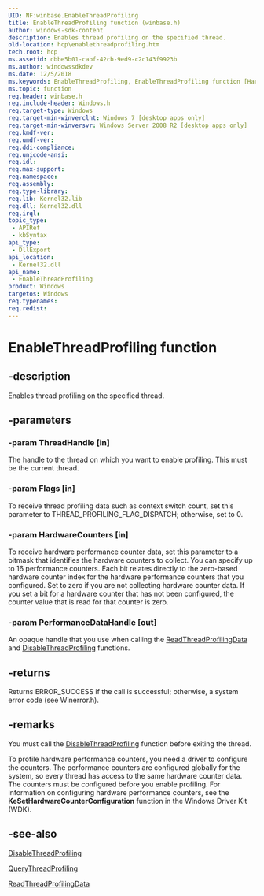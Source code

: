 ```yaml
---
UID: NF:winbase.EnableThreadProfiling
title: EnableThreadProfiling function (winbase.h)
author: windows-sdk-content
description: Enables thread profiling on the specified thread.
old-location: hcp\enablethreadprofiling.htm
tech.root: hcp
ms.assetid: dbbe5b01-cabf-42cb-9ed9-c2c143f9923b
ms.author: windowssdkdev
ms.date: 12/5/2018
ms.keywords: EnableThreadProfiling, EnableThreadProfiling function [Hardware Counter Profiling], hcp.enablethreadprofiling, winbase/EnableThreadProfiling
ms.topic: function
req.header: winbase.h
req.include-header: Windows.h
req.target-type: Windows
req.target-min-winverclnt: Windows 7 [desktop apps only]
req.target-min-winversvr: Windows Server 2008 R2 [desktop apps only]
req.kmdf-ver: 
req.umdf-ver: 
req.ddi-compliance: 
req.unicode-ansi: 
req.idl: 
req.max-support: 
req.namespace: 
req.assembly: 
req.type-library: 
req.lib: Kernel32.lib
req.dll: Kernel32.dll
req.irql: 
topic_type:
 - APIRef
 - kbSyntax
api_type:
 - DllExport
api_location:
 - Kernel32.dll
api_name:
 - EnableThreadProfiling
product: Windows
targetos: Windows
req.typenames: 
req.redist: 
---
```


# EnableThreadProfiling function


## -description


Enables thread profiling on the specified thread.


## -parameters




### -param ThreadHandle [in]

The handle to the thread on which you want to enable profiling. This must be the current thread.


### -param Flags [in]

To receive thread profiling data such as context switch count, set this parameter to THREAD_PROFILING_FLAG_DISPATCH; otherwise, set to 0.


### -param HardwareCounters [in]

To receive hardware performance counter data, set this parameter to a bitmask that identifies the hardware counters to collect. You can specify up to 16 performance counters. Each bit relates directly to the zero-based hardware counter index for the hardware performance counters that you configured. Set to zero if you are not collecting hardware counter data. If you set a bit for a hardware counter that has not been configured, the counter value that is read for that counter is zero.


### -param PerformanceDataHandle [out]

An opaque handle that you use when calling the <a href="https://msdn.microsoft.com/e7335caf-d89b-45b4-831d-9ead4448a6a3">ReadThreadProfilingData</a> and <a href="https://msdn.microsoft.com/650631a6-fd90-46e1-8f2d-84aaaed05bac">DisableThreadProfiling</a> functions.


## -returns



 Returns ERROR_SUCCESS if the call is successful; otherwise, a system error code (see Winerror.h).




## -remarks



You must call the <a href="https://msdn.microsoft.com/650631a6-fd90-46e1-8f2d-84aaaed05bac">DisableThreadProfiling</a> function before exiting the thread.

To profile hardware performance counters, you need a driver to configure the counters. The performance counters are configured globally for the system, so every thread has access to the same hardware counter data. The counters must be configured before you enable profiling. For information on configuring hardware performance counters, see the <b>KeSetHardwareCounterConfiguration</b> function in the Windows Driver Kit (WDK).




## -see-also




<a href="https://msdn.microsoft.com/650631a6-fd90-46e1-8f2d-84aaaed05bac">DisableThreadProfiling</a>



<a href="https://msdn.microsoft.com/cf746694-cc3a-4791-8877-fd879e968811">QueryThreadProfiling</a>



<a href="https://msdn.microsoft.com/e7335caf-d89b-45b4-831d-9ead4448a6a3">ReadThreadProfilingData</a>
 

 

